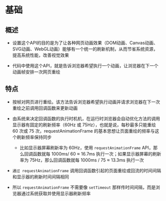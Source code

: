 # 基础

## 概述

+ 设置这个API的目的是为了让各种网页动画效果（DOM动画、Canvas动画、SVG动画、WebGL动画）能够有一个统一的刷新机制，从而节省系统资源，提高系统性能，改善视觉效果

+ 代码中使用这个API，就是告诉浏览器希望执行一个动画，让浏览器在下一个动画帧安排一次网页重绘

## 特点

+ 按帧对网页进行重绘。该方法告诉浏览器希望执行动画并请求浏览器在下一次重绘之前调用回调函数来更新动画

+ 由系统来决定回调函数的执行时机机，在运行时浏览器会自动优化方法的调用显示器有固定的刷新频率（60Hz 或 75Hz），也就是说，每秒最多只能重绘60 次或 75 次，requestAnimationFrame 的基本思想让页面重绘的频率与这个刷新频率保持同步

  + 比如显示器屏幕刷新率为 60Hz，使用 `requestAnimationFrame` API，那么回调函数就每 1000ms/ 60 ≈ 16.7ms 执行一次；如果显示器屏幕的刷新率为 75Hz，那么回调函数就每 1000ms / 75 ≈ 13.3ms 执行一次

+ `通过 requestAnimationFrame` 调用回调函数引起的页面重绘或回流的时间间隔和显示器的刷新时间间隔相同
+ 所以 `requestAnimationFrame` 不需要像 `setTimeout` 那样传时间间隔，而是浏览器通过系统获取并使用显示器刷新频率
